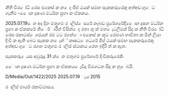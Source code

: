 නීති විර ෝධී රෙස එකෙස් ක න ෙද ජීප් ථයක් සමඟ සැකකරුරෙකු අත්අඩංගුෙට ගැනීම - ෙොන දූෂණ මර්ධන ප්‍රහා ක ඒකකය.

2025.07.19 ෙන අද දින මතුගම ර ාලිස් ෙසරේ නෑබඩ ප්‍රරේශරේදී ෙොන දූෂන මර්ධන ප්‍රහා ක ඒකකරේ නිෙර්ාරීන් විසින් ෙද රතා තු ක් මත ෙැටලීමක් සිදු ක නීති විර ෝධී රෙස රකාටස් ෙශරයන් රම ටට රගන්ො එකෙස් ක කූට රෙඛණ භාවිතා ක මින් ලියා දිංචි ක ඇති බෙට සැකක න ෙෑන්් කෘෂධ ෙගධරේ ජීප් ථයක් සමඟ සැකකරුරෙකු අත්අඩංගුෙට රගන මතුගම ර ාලිස් ස්ථානය රෙත ඉදිරි ත් ක ඇත.

සැකකරු ෙයස අවුරුදු 31 ක් ෙන මතුගම ප්‍රරේශරේ දිංචිකරුරෙකි.

ෙොන දූෂණ මර්ධන ප්‍රහා ක ඒකකය ෙැඩිදු විමශධන සිදු ක නු ෙබයි.

D/Media/Out/1422/2025 2025.07.19 ැය 2015

ර ාලිස් මාර්ය රකාට්ඨාසය.